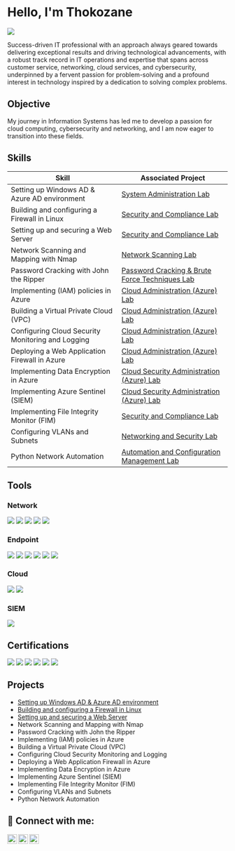 # Hello, I'm Thokozane
<a href="https://www.linkedin.com/in/tempanza/"><img src="https://img.shields.io/badge/-LinkedIn-0072b1?&style=for-the-badge&logo=linkedin&logoColor=white" /></a>

Success-driven IT professional with an approach always geared towards delivering exceptional results and driving technological advancements, with a robust track record in IT operations and expertise that spans across customer service, networking, cloud services, and cybersecurity, underpinned by a fervent passion for problem-solving and a profound interest in technology inspired by a dedication to solving complex problems.

## Objective

My journey in Information Systems has led me to develop a passion for cloud computing, cybersecurity and networking, and I am now eager to transition into these fields.

## Skills

| Skill                                         | Associated Project         |
|-----------------------------------------------|----------------------------|
| Setting up Windows AD & Azure AD environment |<a href="https://github.com/Skyzo-hub/Setting-up-Windows-AD-Azure-AD-environment/tree/main"> System Administration Lab|
| Building and configuring a Firewall in Linux  |<a href="https://github.com/Skyzo-hub/Building-and-configuring-a-Firewall-in-Linux/tree/main"> Security and Compliance Lab|
| Setting up and securing a Web Server |<a href="https://github.com/Skyzo-hub/Setup-and-secure-a-Web-Server/tree/main"> Security and Compliance Lab|
| Network Scanning and Mapping with Nmap |<a href="https://google.co.za"> Network Scanning Lab|
| Password Cracking with John the Ripper |<a href="https://google.co.za"> Password Cracking & Brute Force Techniques Lab|
| Implementing (IAM) policies in Azure |<a href="https://google.co.za"> Cloud Administration (Azure) Lab|
| Building a Virtual Private Cloud (VPC) |<a href="https://google.co.za"> Cloud Administration (Azure) Lab|
| Configuring Cloud Security Monitoring and Logging |<a href="https://google.co.za"> Cloud Administration (Azure) Lab|
| Deploying a Web Application Firewall in Azure |<a href="https://google.co.za"> Cloud Administration (Azure) Lab|
| Implementing Data Encryption in Azure |<a href="https://google.co.za"> Cloud Security Administration (Azure) Lab|
| Implementing Azure Sentinel (SIEM) |<a href="https://google.co.za"> Cloud Security Administration (Azure) Lab|
| Implementing File Integrity Monitor (FIM) |<a href="https://google.co.za"> Security and Compliance Lab|
| Configuring VLANs and Subnets |<a href="https://google.co.za"> Networking and Security Lab|
| Python Network Automation |<a href="https://google.co.za"> Automation and Configuration Management Lab|


## Tools

### Network
<div>
    <img src="https://img.shields.io/badge/-Wireshark-1679A7?&style=for-the-badge&logo=Wireshark&logoColor=white" />
    <img src="https://img.shields.io/badge/-Nmap-0078D7?&style=for-the-badge&logo=linux&logoColor=white" />
    <img src="https://img.shields.io/badge/-Nessus-00C176?&style=for-the-badge&logo=Tenable&logoColor=white" />
    <img src="https://img.shields.io/badge/-GNS3-0078D4?&style=for-the-badge&logo=GNS3&logoColor=white" />
    <img src="https://img.shields.io/badge/-Cisco_Packet_Tracer-1BA0D7?&style=for-the-badge&logo=Cisco&logoColor=white" />

</div>

### Endpoint
<div>
    <img src="https://img.shields.io/badge/-Microsoft_Defender_for_Endpoint-00A4EF?&style=for-the-badge&logo=Microsoft&logoColor=white" />
    <img src="https://img.shields.io/badge/-N--Central-FF6A00?&style=for-the-badge&logo=SolarWinds&logoColor=white" />
    <img src="https://img.shields.io/badge/-Sophos_Firewall-0080DC?&style=for-the-badge&logo=Sophos&logoColor=white" />
    <img src="https://img.shields.io/badge/-Windows_Server-0078D4?&style=for-the-badge&logo=Windows_Server&logoColor=white" />
    <img src="https://img.shields.io/badge/-Kali_Linux-557C8C?&style=for-the-badge&logo=Kali_Linux&logoColor=white" />
    <img src="https://img.shields.io/badge/-Ubuntu_Linux-E95420?&style=for-the-badge&logo=Ubuntu&logoColor=white" />


</div>

### Cloud
<div>
    <img src="https://img.shields.io/badge/-Microsoft_Azure_Portal-0078D4?&style=for-the-badge&logo=Microsoft&logoColor=white" />
    <img src="https://img.shields.io/badge/-Microsoft_365-D83B01?&style=for-the-badge&logo=Microsoft&logoColor=white" />
</div>

### SIEM
<div>
    <img src="https://img.shields.io/badge/-Microsoft_Sentinel-0078D4?&style=for-the-badge&logo=Microsoft&logoColor=white" />
</div>

## Certifications
<div>
    <img src="https://img.shields.io/badge/-Azure_Fundamentals-0078D4?&style=for-the-badge&logo=Microsoft_Azure&logoColor=white" />
    <img src="https://img.shields.io/badge/-Azure_Administrator-0078D4?&style=for-the-badge&logo=Microsoft_Azure&logoColor=white" />
    <img src="https://img.shields.io/badge/-Yeastar-0095D9?&style=for-the-badge&logo=Yeastar&logoColor=white" />
    <img src="https://img.shields.io/badge/-Sophos-0080DC?&style=for-the-badge&logo=Sophos&logoColor=white" />
    <img src="https://img.shields.io/badge/-Network%2B-0078D4?&style=for-the-badge&logo=CompTIA&logoColor=red" />
    <img src="https://img.shields.io/badge/-Security%2B-0078D4?&style=for-the-badge&logo=CompTIA&logoColor=white" />
</div>

## Projects
- <a href="https://github.com/Skyzo-hub/Setting-up-Windows-AD-Azure-AD-environment/tree/main">Setting up Windows AD & Azure AD environment</a>
- <a href="https://github.com/Skyzo-hub/Building-and-configuring-a-Firewall-in-Linux/tree/main">Building and configuring a Firewall in Linux</a>
- <a href="https://github.com/Skyzo-hub/Setup-and-secure-a-Web-Server/tree/main">Setting up and securing a Web Server</a>
- Network Scanning and Mapping with Nmap
- Password Cracking with John the Ripper
- Implementing (IAM) policies in Azure
- Building a Virtual Private Cloud (VPC)
- Configuring Cloud Security Monitoring and Logging
- Deploying a Web Application Firewall in Azure
- Implementing Data Encryption in Azure
- Implementing Azure Sentinel (SIEM)
- Implementing File Integrity Monitor (FIM)
- Configuring VLANs and Subnets
- Python Network Automation


<h2> 🤳 Connect with me:</h2>

[<img align="left" alt="Skyzo | Twitter" width="22px" src="https://cdn.jsdelivr.net/npm/simple-icons@v3/icons/twitter.svg" />][twitter]
[<img align="left" alt="Skyzo | LinkedIn" width="22px" src="https://cdn.jsdelivr.net/npm/simple-icons@v3/icons/linkedin.svg" />][linkedin]
[<img align="left" alt="Skyzo | Instagram" width="22px" src="https://cdn.jsdelivr.net/npm/simple-icons@v3/icons/instagram.svg" />][instagram]

[twitter]: https://x.com/skyzo_sa
[instagram]: https://www.instagram.com/skyzo_sa/
[linkedin]: https://linkedin.com/in/tempanza
